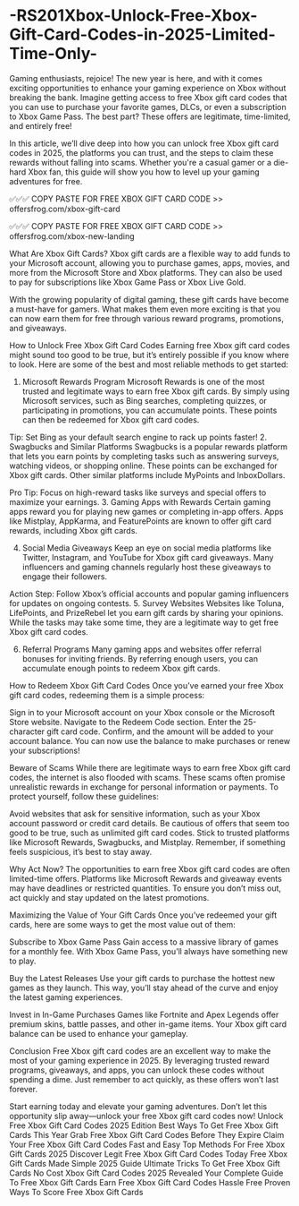 # -RS201Xbox-Unlock-Free-Xbox-Gift-Card-Codes-in-2025-Limited-Time-Only-
Gaming enthusiasts, rejoice! The new year is here, and with it comes exciting opportunities to enhance your gaming experience on Xbox without breaking the bank. Imagine getting access to free Xbox gift card codes that you can use to purchase your favorite games, DLCs, or even a subscription to Xbox Game Pass. The best part? These offers are legitimate, time-limited, and entirely free!

In this article, we’ll dive deep into how you can unlock free Xbox gift card codes in 2025, the platforms you can trust, and the steps to claim these rewards without falling into scams. Whether you're a casual gamer or a die-hard Xbox fan, this guide will show you how to level up your gaming adventures for free.

✅✅✅ COPY PASTE FOR FREE XBOX GIFT CARD CODE >> offersfrog.com/xbox-gift-card

✅✅✅ COPY PASTE FOR FREE XBOX GIFT CARD CODE >> offersfrog.com/xbox-new-landing



What Are Xbox Gift Cards?
Xbox gift cards are a flexible way to add funds to your Microsoft account, allowing you to purchase games, apps, movies, and more from the Microsoft Store and Xbox platforms. They can also be used to pay for subscriptions like Xbox Game Pass or Xbox Live Gold.

With the growing popularity of digital gaming, these gift cards have become a must-have for gamers. What makes them even more exciting is that you can now earn them for free through various reward programs, promotions, and giveaways.

How to Unlock Free Xbox Gift Card Codes
Earning free Xbox gift card codes might sound too good to be true, but it’s entirely possible if you know where to look. Here are some of the best and most reliable methods to get started:

1. Microsoft Rewards Program
Microsoft Rewards is one of the most trusted and legitimate ways to earn free Xbox gift cards. By simply using Microsoft services, such as Bing searches, completing quizzes, or participating in promotions, you can accumulate points. These points can then be redeemed for Xbox gift card codes.

Tip: Set Bing as your default search engine to rack up points faster!
2. Swagbucks and Similar Platforms
Swagbucks is a popular rewards platform that lets you earn points by completing tasks such as answering surveys, watching videos, or shopping online. These points can be exchanged for Xbox gift cards. Other similar platforms include MyPoints and InboxDollars.

Pro Tip: Focus on high-reward tasks like surveys and special offers to maximize your earnings.
3. Gaming Apps with Rewards
Certain gaming apps reward you for playing new games or completing in-app offers. Apps like Mistplay, AppKarma, and FeaturePoints are known to offer gift card rewards, including Xbox gift cards.

4. Social Media Giveaways
Keep an eye on social media platforms like Twitter, Instagram, and YouTube for Xbox gift card giveaways. Many influencers and gaming channels regularly host these giveaways to engage their followers.

Action Step: Follow Xbox’s official accounts and popular gaming influencers for updates on ongoing contests.
5. Survey Websites
Websites like Toluna, LifePoints, and PrizeRebel let you earn gift cards by sharing your opinions. While the tasks may take some time, they are a legitimate way to get free Xbox gift card codes.

6. Referral Programs
Many gaming apps and websites offer referral bonuses for inviting friends. By referring enough users, you can accumulate enough points to redeem Xbox gift cards.

How to Redeem Xbox Gift Card Codes
Once you’ve earned your free Xbox gift card codes, redeeming them is a simple process:

Sign in to your Microsoft account on your Xbox console or the Microsoft Store website.
Navigate to the Redeem Code section.
Enter the 25-character gift card code.
Confirm, and the amount will be added to your account balance.
You can now use the balance to make purchases or renew your subscriptions!

Beware of Scams
While there are legitimate ways to earn free Xbox gift card codes, the internet is also flooded with scams. These scams often promise unrealistic rewards in exchange for personal information or payments. To protect yourself, follow these guidelines:

Avoid websites that ask for sensitive information, such as your Xbox account password or credit card details.
Be cautious of offers that seem too good to be true, such as unlimited gift card codes.
Stick to trusted platforms like Microsoft Rewards, Swagbucks, and Mistplay.
Remember, if something feels suspicious, it’s best to stay away.

Why Act Now?
The opportunities to earn free Xbox gift card codes are often limited-time offers. Platforms like Microsoft Rewards and giveaway events may have deadlines or restricted quantities. To ensure you don’t miss out, act quickly and stay updated on the latest promotions.

Maximizing the Value of Your Gift Cards
Once you’ve redeemed your gift cards, here are some ways to get the most value out of them:

Subscribe to Xbox Game Pass
Gain access to a massive library of games for a monthly fee. With Xbox Game Pass, you’ll always have something new to play.

Buy the Latest Releases
Use your gift cards to purchase the hottest new games as they launch. This way, you’ll stay ahead of the curve and enjoy the latest gaming experiences.

Invest in In-Game Purchases
Games like Fortnite and Apex Legends offer premium skins, battle passes, and other in-game items. Your Xbox gift card balance can be used to enhance your gameplay.

Conclusion
Free Xbox gift card codes are an excellent way to make the most of your gaming experience in 2025. By leveraging trusted reward programs, giveaways, and apps, you can unlock these codes without spending a dime. Just remember to act quickly, as these offers won’t last forever.

Start earning today and elevate your gaming adventures. Don’t let this opportunity slip away—unlock your free Xbox gift card codes now!
Unlock Free Xbox Gift Card Codes 2025 Edition 
Best Ways To Get Free Xbox Gift Cards This Year
Grab Free Xbox Gift Card Codes Before They Expire
Claim Your Free Xbox Gift Card Codes Fast and Easy
Top Methods For Free Xbox Gift Cards 2025
Discover Legit Free Xbox Gift Card Codes Today
Free Xbox Gift Cards Made Simple 2025 Guide
Ultimate Tricks To Get Free Xbox Gift Cards
No Cost Xbox Gift Card Codes 2025 Revealed
Your Complete Guide To Free Xbox Gift Cards
Earn Free Xbox Gift Card Codes Hassle Free
Proven Ways To Score Free Xbox Gift Cards
